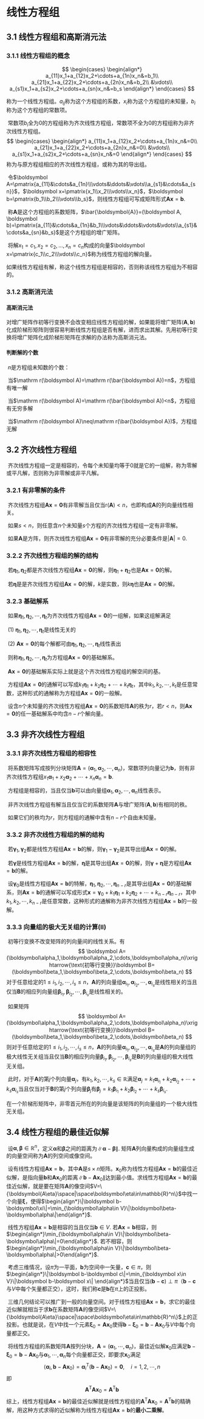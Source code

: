 # 线性方程组

## 3.1 线性方程组和高斯消元法

### 3.1.1 线性方程组的概念

$$
\begin{cases}
\begin{align*}
a_{11}x_1+a_{12}x_2+\cdots+a_{1n}x_n&=b_1\\
a_{21}x_1+a_{22}x_2+\cdots+a_{2n}x_n&=b_2\\
&\vdots\\
a_{s1}x_1+a_{s2}x_2+\cdots+a_{sn}x_n&=b_s
\end{align*}
\end{cases}
$$

称为一个线性方程组。$a_{ij}$称为这个方程组的系数，$x_i$称为这个方程组的未知量，$b_i$称为这个方程组的常数项。

​	常数项$b_i$全为$0$的方程组称为齐次线性方程组，常数项不全为$0$的方程组称为非齐次线性方程组。
$$
\begin{cases}
\begin{align*}
a_{11}x_1+a_{12}x_2+\cdots+a_{1n}x_n&=0\\
a_{21}x_1+a_{22}x_2+\cdots+a_{2n}x_n&=0\\
&\vdots\\
a_{s1}x_1+a_{s2}x_2+\cdots+a_{sn}x_n&=0
\end{align*}
\end{cases}
$$
称为与原方程组相应的齐次线性方程组，或称为其的导出组。

​	令$\boldsymbol A=\pmatrix{a_{11}&\cdots&a_{1n}\\\vdots&\ddots&\vdots\\a_{s1}&\cdots&a_{sn}}$，$\boldsymbol x=\pmatrix{x_1\\x_2\\\vdots\\x_n}$，$\boldsymbol b=\pmatrix{b_1\\b_2\\\vdots\\b_s}$，则线性方程组可写成矩阵形式$\boldsymbol{Ax}=\boldsymbol b$.

​	称$\boldsymbol A$是这个方程组的系数矩阵，$\bar{\boldsymbol{A}}=(\boldsymbol A, \boldsymbol b)=\pmatrix{a_{11}&\cdots&a_{1n}&b_1\\\vdots&\ddots&\vdots&\vdots\\a_{s1}&\cdots&a_{sn}&b_s}$是这个方程组的增广矩阵。

​	将解$x_1=c_1,x_2=c_2,\ldots,x_n=c_n$构成的向量$\boldsymbol x=\pmatrix{c_1\\c_2\\\vdots\\c_n}$称为线性方程组的解向量。

​	如果线性方程组有解，称这个线性方程组是相容的，否则称该线性方程组为不相容的。

### 3.1.2 高斯消元法

#### 高斯消元法

​	对增广矩阵作初等行变换不会改变相应线性方程组的解，如果能将增广矩阵$(\boldsymbol A,\boldsymbol b)$化成阶梯形矩阵则很容易判断线性方程组是否有解，进而求出其解。先用初等行变换将增广矩阵化成阶梯形矩阵在求解的办法称为高斯消元法。

#### 判断解的个数

​	$n$是方程组未知数的个数：

​	当$\mathrm r(\boldsymbol A)=\mathrm r(\bar{\boldsymbol A})=n$，方程组有唯一解

​	当$\mathrm r(\boldsymbol A)=\mathrm r(\bar{\boldsymbol A})<n$，方程组有无穷多解

​	当$\mathrm r(\boldsymbol A)\neq\mathrm r(\bar{\boldsymbol A})$，方程组无解

## 3.2 齐次线性方程组

​	齐次线性方程组一定是相容的，令每个未知量均等于$0$就是它的一组解，称为零解或平凡解，否则称为非零解或非平凡解。

### 3.2.1 有非零解的条件

​	齐次线性方程组$\boldsymbol A\boldsymbol x=\boldsymbol0$有非零解当且仅当$\mathrm r(\boldsymbol A)<n$，也即构成$\boldsymbol A$的列向量线性相关。

​	如果$s<n$，则任意含$n$个未知量$s$个方程的齐次线性方程组一定有非零解。

​	如果$\boldsymbol A$是方阵，则齐次线性方程组$\boldsymbol{Ax}=\boldsymbol0$有非零解的充分必要条件是$|\boldsymbol A|=0$.

### 3.2.2 齐次线性方程组的解的结构

​	若$\boldsymbol\eta_1,\boldsymbol\eta_2$都是齐次线性方程组$\boldsymbol{Ax}=\boldsymbol0$的解，则$\boldsymbol\eta_1+\boldsymbol\eta_2$也是$\boldsymbol{Ax}=\boldsymbol0$的解。

​	若$\boldsymbol\eta$是是齐次线性方程组$\boldsymbol{Ax}=\boldsymbol0$的解，$k$是实数，则$k\boldsymbol\eta$也是$\boldsymbol{Ax}=\boldsymbol0$的解。

### 3.2.3 基础解系

​	如果$\boldsymbol\eta_1,\boldsymbol\eta_2,\cdots,\boldsymbol\eta_t$为齐次线性方程组$\boldsymbol{Ax}=\boldsymbol0$的一组解，如果这组解满足

​		(1) $\boldsymbol\eta_1,\boldsymbol\eta_2,\cdots,\boldsymbol\eta_t$是线性无关的

​		(2) $\boldsymbol{Ax}=\boldsymbol0$的每个解都可由$\boldsymbol\eta_1,\boldsymbol\eta_2,\cdots,\boldsymbol\eta_t$线性表出

​	则称$\boldsymbol\eta_1,\boldsymbol\eta_2,\cdots,\boldsymbol\eta_t$为方程组$\boldsymbol{Ax}=\boldsymbol0$的基础解系。

​	$\boldsymbol{Ax}=\boldsymbol0$的基础解系实际上就是这个齐次线性方程组的解空间的基。

​	方程组$\boldsymbol{Ax}=\boldsymbol0$的通解可以写成$k_1\boldsymbol\eta_1+k_2\boldsymbol\eta_2+\cdots+k_t\boldsymbol\eta_t$，其中$k_1,k_2,\cdots,k_t$是任意常数，这种形式的通解称为方程组$\boldsymbol{Ax}=\boldsymbol0$的一般解。

​	设含$n$个未知量的齐次线性方程组$\boldsymbol{Ax}=\boldsymbol0$的系数矩阵$\boldsymbol A$的秩为$r$，若$r<n$，则$\boldsymbol{Ax}=\boldsymbol0$的任一基础解系中均含$n-r$个解向量。

## 3.3 非齐次线性方程组

### 3.3.1 非齐次线性方程组的相容性

​	将系数矩阵写成按列分块矩阵$\boldsymbol A=(\boldsymbol\alpha_1,\boldsymbol\alpha_2,\cdots,\boldsymbol\alpha_n)$，常数项列向量记为$\boldsymbol b$，则有非齐次线性方程组$x_1\boldsymbol\alpha_1+x_2\boldsymbol\alpha_2+\cdots+x_n\boldsymbol\alpha_n=\boldsymbol b$.

​	方程组是相容的，当且仅当$\boldsymbol b$可以由向量组$\boldsymbol\alpha_1,\boldsymbol\alpha_2,\cdots,\boldsymbol\alpha_n$线性表示。

​	非齐次线性方程组有解当且仅当它的系数矩阵$\boldsymbol A$与增广矩阵$(\boldsymbol A,\boldsymbol b)$有相同的秩。

​	如果它们的秩均为$r$，则方程组的通解中含有$n-r$个自由未知量。

### 3.3.2 非齐次线性方程组的解的结构

​	若$\boldsymbol\gamma_1,\boldsymbol\gamma_2$都是线性方程组$\boldsymbol{Ax}=\boldsymbol b$的解，则$\boldsymbol\gamma_1-\boldsymbol\gamma_2$是其导出组$\boldsymbol{Ax}=\boldsymbol0$的解。

​	若$\boldsymbol\gamma$是线性方程组$\boldsymbol{Ax}=\boldsymbol b$的解，$\boldsymbol\eta$是其导出组$\boldsymbol{Ax}=\boldsymbol0$的解，则$\boldsymbol\gamma+\boldsymbol\eta$是方程组$\boldsymbol{Ax}=\boldsymbol b$的解。

​	设$\boldsymbol\gamma_0$是线性方程组$\boldsymbol{Ax}=\boldsymbol b$的特解，$\boldsymbol\eta_1,\boldsymbol\eta_2,\cdots,\boldsymbol\eta_{n-r}$是其导出组$\boldsymbol{Ax}=\boldsymbol0$的基础解系，则$\boldsymbol{Ax}=\boldsymbol b$的通解可以写成形式$\boldsymbol x=\boldsymbol\gamma_0+k_1\boldsymbol\eta_1+k_2\boldsymbol\eta_2+\cdots+k_{n-r}\boldsymbol\eta_{n-r}$，其中$k_1,k_2,\cdots,k_{n-r}$是任意常数，这种形式的通解称为非齐次线性方程组$\boldsymbol{Ax}=\boldsymbol b$的一般解。

### 3.3.3 向量组的极大无关组的计算$(\mathrm{II})$

​	初等行变换不改变矩阵的列向量间的线性关系。有
$$
\boldsymbol A=(\boldsymbol\alpha_1,\boldsymbol\alpha_2,\cdots,\boldsymbol\alpha_n)\xrightarrow{\text{初等行变换}}\boldsymbol B=(\boldsymbol\beta_1,\boldsymbol\beta_2,\cdots,\boldsymbol\beta_n)
$$
对于任意给定的$1\leq i_1,i_2,\cdots,i_s\leq n$，$\boldsymbol A$的列向量组$\boldsymbol\alpha_{i_1},\boldsymbol\alpha_{i_2},\cdots,\boldsymbol\alpha_{i_s}$是线性相关的当且仅当$\boldsymbol B$的相应列向量组$\boldsymbol\beta_{i_1},\boldsymbol\beta_{i_2},\cdots,\boldsymbol\beta_{i_s}$是线性相关的。

​	如果矩阵
$$
\boldsymbol A=(\boldsymbol\alpha_1,\boldsymbol\alpha_2,\cdots,\boldsymbol\alpha_n)\xrightarrow{\text{初等行变换}}\boldsymbol B=(\boldsymbol\beta_1,\boldsymbol\beta_2,\cdots,\boldsymbol\beta_n)
$$
则对于任意给定的$1\leq i_1,i_2,\cdots,i_s\leq n$，$\boldsymbol A$的列向量$\boldsymbol\alpha_{i_1},\boldsymbol\alpha_{i_2},\cdots,\boldsymbol\alpha_{i_s}$是$\boldsymbol A$的列向量组的极大线性无关组当且仅当$\boldsymbol B$的相应列向量$\boldsymbol\beta_{i_1},\boldsymbol\beta_{i_2},\cdots,\boldsymbol\beta_{i_s}$是$\boldsymbol B$的列向量组的极大线性无关组。

​	此时，对于$\boldsymbol A$的第$j$个列向量$\boldsymbol\alpha_j$，有$k_1,k_2,\cdots,k_s\in\mathbb{R}$满足$\boldsymbol\alpha_j=k_1\boldsymbol\alpha_{i_1}+k_2\boldsymbol\alpha_{i_2}+\cdots+k_s\boldsymbol\alpha_{i_s}$当且仅当对于$\boldsymbol B$的第$j$个列向量$\boldsymbol\beta_j$有$\boldsymbol\beta_j=k_1\boldsymbol\beta_{i_1}+k_2\boldsymbol\beta_{i_2}+\cdots+k_s\boldsymbol\beta_{i_s}$.

​	在一个阶梯形矩阵中，非零首元所在的列向量是该矩阵的列向量组的一个极大线性无关组。

## 3.4 线性方程组的最佳近似解

​	设$\boldsymbol\alpha,\boldsymbol\beta\in\mathbb{R}^n$，定义$\boldsymbol\alpha$和$\boldsymbol\beta$之间的距离为$\|\boldsymbol\alpha-\boldsymbol\beta\|$. 矩阵$\boldsymbol A$列向量构成的向量组生成的向量空间称为$\boldsymbol A$的列空间或像空间。

​	设有线性方程组$\boldsymbol{Ax}=\boldsymbol b$，其中$\boldsymbol A$是$s\times n$矩阵。$\boldsymbol x_0$称为线性方程组$\boldsymbol{Ax}=\boldsymbol b$的最佳近似解，是指向量$\boldsymbol b$和$\boldsymbol A\boldsymbol x_0$的距离$\|\boldsymbol b-\boldsymbol A\boldsymbol x_0\|$达到最小值。求线性方程组$\boldsymbol{Ax}=\boldsymbol b$的最佳近似解，就是要在矩阵$\boldsymbol A$的像空间$V=\{\boldsymbol{A\eta}\space|\space\boldsymbol\eta\in\mathbb{R}^n\}$中找一个向量$\boldsymbol\xi$，使得$\begin{align*}\|\boldsymbol b-
\boldsymbol\xi\|=\min_{\boldsymbol\alpha\in V}\|\boldsymbol\beta-\boldsymbol\alpha\|\end{align*}$.

​	线性方程组$\boldsymbol{Ax}=\boldsymbol b$是相容的当且仅当$\boldsymbol b\in V$. 若$\boldsymbol{Ax}=\boldsymbol b$相容，则$\begin{align*}\min_{\boldsymbol\alpha\in V}\|\boldsymbol\beta-\boldsymbol\alpha\|=0\end{align*}$. 若不相容，则$\begin{align*}\min_{\boldsymbol\alpha\in V}\|\boldsymbol\beta-\boldsymbol\alpha\|>0\end{align*}$.

​	考虑三维情况，设$\pi$为一平面，$\boldsymbol b$为空间中一矢量，$\boldsymbol c\in\pi$，则$\begin{align*}\|\boldsymbol b-\boldsymbol c\|=\min_{\boldsymbol x\in V}\|\boldsymbol b-\boldsymbol x\|
\end{align*}$当且仅当$(\boldsymbol b-\boldsymbol c)\perp\pi$（$\boldsymbol b-\boldsymbol c$与$V$中每个矢量都正交），这时，我们称$\boldsymbol c$是$\boldsymbol b$在$\pi$上的正投影。

​	三维几何结论可以推广到一般的向量空间。对于线性方程组$\boldsymbol{Ax}=\boldsymbol b$，求它的最佳近似解就相当于求$\boldsymbol b$在系数矩阵$\boldsymbol A$的像空间$V=\{\boldsymbol{A\eta}\space|\space\boldsymbol\eta\in\mathbb{R}^n\}$上的正投影。也就是说，在$V$中找一个元素$\boldsymbol\xi_0=\boldsymbol A\boldsymbol x_0$使得$\boldsymbol b-\boldsymbol\xi_0=\boldsymbol b-\boldsymbol A\boldsymbol x_0$与$V$中每个向量都正交。

​	将线性方程组的系数矩阵$\boldsymbol A$按列分块，$\boldsymbol A=(\boldsymbol\alpha_1,\cdots,\boldsymbol\alpha_n)$，最佳近似解$\boldsymbol x_0$应满足$\boldsymbol b-\boldsymbol\xi_0=\boldsymbol b-\boldsymbol A\boldsymbol x_0$与$\boldsymbol\alpha_1,\cdots,\boldsymbol\alpha_n$每个向量都正交，即要求$\boldsymbol x_0$满足
$$
\langle\boldsymbol\alpha_i,\boldsymbol b-\boldsymbol{Ax}_0\rangle=\boldsymbol\alpha_i^{\mathrm T}(\boldsymbol b-\boldsymbol A\boldsymbol x_0)=\boldsymbol0,\quad i=1,2,\cdots,n
$$
即
$$
\boldsymbol A^{\mathrm T}\boldsymbol A\boldsymbol x_0=\boldsymbol A^{\mathrm T}\boldsymbol b
$$
​	综上，线性方程组$\boldsymbol{Ax}=\boldsymbol b$的最佳近似解就是线性方程组的$\boldsymbol A^{\mathrm T}\boldsymbol A\boldsymbol x_0=\boldsymbol A^{\mathrm T}\boldsymbol b$的精确解，用这种方式求得的近似解称为线性方程组$\boldsymbol{Ax}=\boldsymbol b$的**最小二乘解**。